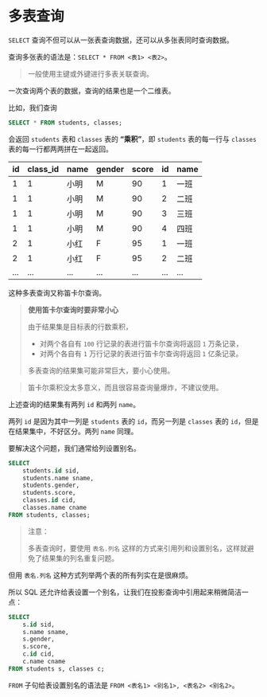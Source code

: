 # 多表查询

`SELECT` 查询不但可以从一张表查询数据，还可以从多张表同时查询数据。

查询多张表的语法是：`SELECT * FROM <表1> <表2>`。

> 一般使用主键或外键进行多表关联查询。

一次查询两个表的数据，查询的结果也是一个二维表。

比如，我们查询

```sql
SELECT * FROM students, classes;
```

会返回 `students` 表和 `classes` 表的 **“乘积”**，即 `students` 表的每一行与 `classes` 表的每一行都两两拼在一起返回。

| id  | class_id | name | gender | score | id  | name |
| :-- | :------- | :--- | :----- | :---- | :-- | :--- |
| 1   | 1        | 小明 | M      | 90    | 1   | 一班 |
| 1   | 1        | 小明 | M      | 90    | 2   | 二班 |
| 1   | 1        | 小明 | M      | 90    | 3   | 三班 |
| 1   | 1        | 小明 | M      | 90    | 4   | 四班 |
| 2   | 1        | 小红 | F      | 95    | 1   | 一班 |
| 2   | 1        | 小红 | F      | 95    | 2   | 二班 |
| ... | ...      | ...  | ...    | ...   | ... | ...  |

这种多表查询又称笛卡尔查询。

> **使用笛卡尔查询时要非常小心**
>
> 由于结果集是目标表的行数乘积，
>
> - 对两个各自有 `100` 行记录的表进行笛卡尔查询将返回 `1` 万条记录，
> - 对两个各自有 `1` 万行记录的表进行笛卡尔查询将返回 `1` 亿条记录。
>
> 多表查询的结果集可能非常巨大，要小心使用。

> 笛卡尔乘积没太多意义，而且很容易查询量爆炸，不建议使用。

上述查询的结果集有两列 `id` 和两列 `name`。

两列 `id` 是因为其中一列是 `students` 表的 `id`，而另一列是 `classes` 表的 `id`，但是在结果集中，不好区分。两列 `name` 同理。

要解决这个问题，我们通常给列设置别名。

```sql
SELECT
    students.id sid,
    students.name sname,
    students.gender,
    students.score,
    classes.id cid,
    classes.name cname
FROM students, classes;
```

> 注意：
>
> 多表查询时，要使用 `表名.列名` 这样的方式来引用列和设置别名，这样就避免了结果集的列名重复问题。

但用 `表名.列名` 这种方式列举两个表的所有列实在是很麻烦。

所以 SQL 还允许给表设置一个别名，让我们在投影查询中引用起来稍微简洁一点：

```sql
SELECT
    s.id sid,
    s.name sname,
    s.gender,
    s.score,
    c.id cid,
    c.name cname
FROM students s, classes c;
```

`FROM` 子句给表设置别名的语法是 `FROM <表名1> <别名1>, <表名2> <别名2>`。
